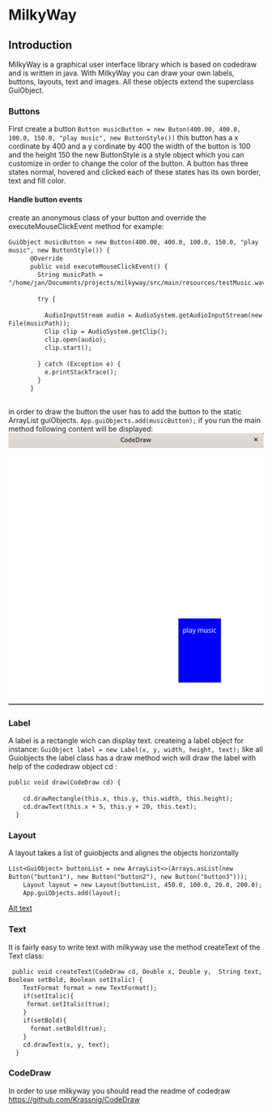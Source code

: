 # MilkyWay 

## Introduction 
MilkyWay is a graphical user interface library which is based on codedraw and is written in java. With MilkyWay you can draw your own labels, buttons, layouts, text and images. All these objects extend the superclass GuiObject. 

### Buttons

First create a button `Button musicButton = new Buton(400.00, 400.0, 100.0, 150.0, "play music", new ButtonStyle())` 
this button has a x cordinate by 400 and a y cordinate by 400 the width of the button is 100 and the height 150 the new ButtonStyle is a style object which you can customize in order to change the color of the button. A button has three states normal, hovered and clicked each of these states has its own border, text and fill color. 

#### Handle button events

create an anonymous class of your button and override the executeMouseClickEvent method for example: 

```
GuiObject musicButton = new Button(400.00, 400.0, 100.0, 150.0, "play music", new ButtonStyle()) {
      @Override
      public void executeMouseClickEvent() {
        String musicPath = "/home/jan/Documents/projects/milkyway/src/main/resources/testMusic.wav";

        try {

          AudioInputStream audio = AudioSystem.getAudioInputStream(new File(musicPath));
          Clip clip = AudioSystem.getClip();
          clip.open(audio);
          clip.start();

        } catch (Exception e) {
          e.printStackTrace();
        }
      }
      
```
in order to draw the button the user has to add the button to the static ArrayList guiObjects.
`App.guiObjects.add(musicButton);`
if you run the main method following content will be displayed: 
![Alt text](src/main/resources/images/milkyway.png?raw=true "Title")

### Label
A label is a rectangle wich can display text. 
createing a label object for instance: 
`GuiObject label = new Label(x, y, width, height, text);`
like all Guiobjects the label class has a draw method wich will draw the label with help of the codedraw object cd : 
```
public void draw(CodeDraw cd) {
    
    cd.drawRectangle(this.x, this.y, this.width, this.height);
    cd.drawText(this.x + 5, this.y + 20, this.text);
  }
``` 

### Layout 
A layout takes a list of guiobjects and alignes the objects horizontally
```
List<GuiObject> buttonList = new ArrayList<>(Arrays.asList(new Button("button1"), new Button("button2"), new Button("button3")));
    Layout layout = new Layout(buttonList, 450.0, 100.0, 20.0, 200.0);
    App.guiObjects.add(layout);
```
[Alt text](src/main/resources/images/layout.png?raw=true "Layout")


### Text 
It is fairly easy to write text with milkyway use the method createText of the Text class: 
```
 public void createText(CodeDraw cd, Double x, Double y,  String text, Boolean setBold, Boolean setItalic) {
    TextFormat format = new TextFormat();
    if(setItalic){
     format.setItalic(true);
    }
    if(setBold){
      format.setBold(true);
    }
    cd.drawText(x, y, text);
  }
  ```

### CodeDraw 
In order to use milkyway you should read the readme of codedraw https://github.com/Krassnig/CodeDraw 









